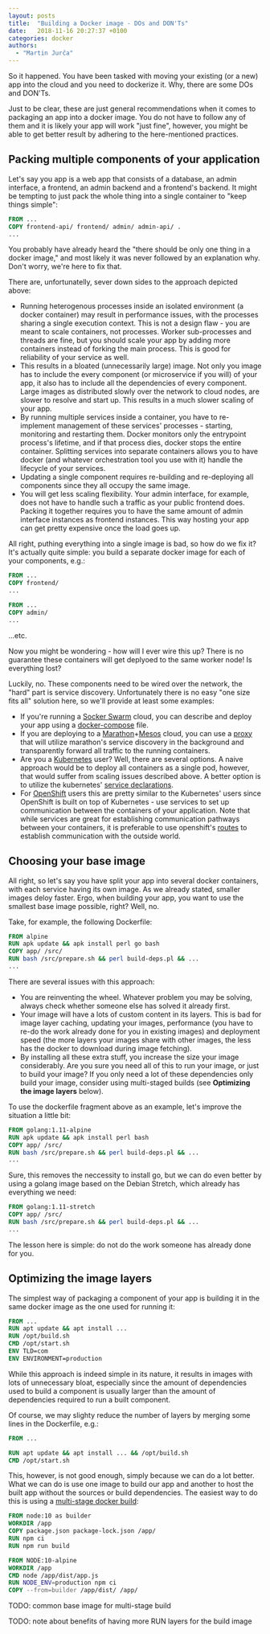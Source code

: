 ```yaml
---
layout: posts
title:  "Building a Docker image - DOs and DON'Ts"
date:   2018-11-16 20:27:37 +0100
categories: docker
authors: 
  - "Martin Jurča"
---
```


So it happened. You have been tasked with moving your existing (or a new) app into the cloud and you need to dockerize
it. Why, there are some DOs and DON'Ts.

Just to be clear, these are just general recommendations when it comes to packaging an app into a docker image. You do
not have to follow any of them and it is likely your app will work "just fine", however, you might be able to get
better result by adhering to the here-mentioned practices.

## Packing multiple components of your application

Let's say you app is a web app that consists of a database, an admin interface, a frontend, an admin backend and a
frontend's backend. It might be tempting to just pack the whole thing into a single container to "keep things simple":

```Dockerfile
FROM ...
COPY frontend-api/ frontend/ admin/ admin-api/ .
...
```

You probably have already heard the "there should be only one thing in a docker image," and most likely it was never
followed by an explanation why. Don't worry, we're here to fix that.

There are, unfortunatelly, sever down sides to the approach depicted above:

* Running heterogenous processes inside an isolated environment (a docker container) may result in performance issues,
  with the processes sharing a single execution context. This is not a design flaw - you are meant to scale containers,
  not processes. Worker sub-processes and threads are fine, but you should scale your app by adding more containers
  instead of forking the main process. This is good for reliability of your service as well.
* This results in a bloated (unnecessarily large) image. Not only you image has to include the every component (or
  microservice if you will) of your app, it also has to include all the dependencies of every component. Large images
  as distributed slowly over the network to cloud nodes, are slower to resolve and start up. This results in a much
  slower scaling of your app.
* By running multiple services inside a container, you have to re-implement management of these services' processes -
  starting, monitoring and restarting them. Docker monitors only the entrypoint process's lifetime, and if that process
  dies, docker stops the entire container. Splitting services into separate containers allows you to have docker (and
  whatever orchestration tool you use with it) handle the lifecycle of your services.
* Updating a single component requires re-building and re-deploying all components since they all occupy the same
  image.
* You will get less scaling flexibility. Your admin interface, for example, does not have to handle such a traffic as
  your public frontend does. Packing it together requires you to have the same amount of admin interface instances as
  frontend instances. This way hosting your app can get pretty expensive once the load goes up.

All right, puthing everything into a single image is bad, so how do we fix it? It's actually quite simple: you build a
separate docker image for each of your components, e.g.:

```Dockerfile
FROM ...
COPY frontend/
...
```

```Dockerfile
FROM ...
COPY admin/
...
```

...etc.

Now you might be wondering - how will I ever wire this up? There is no guarantee these containers will get deplyoed to
the same worker node! Is everything lost?

Luckily, no. These components need to be wired over the network, the "hard" part is service discovery. Unfortunately
there is no easy "one size fits all" solution here, so we'll provide at least some examples:

* If you're running a [Socker Swarm](https://docs.docker.com/engine/swarm/) cloud, you can describe and deploy your
  app using a [docker-compose](https://docs.docker.com/compose/) file.
* If you are deploying to a
  [Marathon](https://mesosphere.github.io/marathon/)+[Mesos](https://mesos.apache.org/) cloud, you can use a
  [proxy](https://mesosphere.github.io/marathon/docs/service-discovery-load-balancing.html) that will utilize
  marathon's service discovery in the background and transparently forward all traffic to the running containers.
* Are you a [Kubernetes](https://kubernetes.io/) user? Well, there are several options. A naive approach would be to
  deploy all containers as a single pod, however, that would suffer from scaling issues described above. A better
  option is to utilize the kubernetes'
  [service declarations](https://kubernetes.io/docs/concepts/services-networking/service/).
* For [OpenShift](https://www.openshift.com/) users this are pretty similar to the Kubernetes' users since OpenShift is
  built on top of Kubernetes - use services to set up communication between the containers of your application. Note
  that while services are great for establishing communication pathways between your containers, it is preferable to
  use openshift's [routes](https://docs.openshift.com/container-platform/3.11/dev_guide/routes.html) to establish
  communication with the outside world.

## Choosing your base image

All right, so let's say you have split your app into several docker containers, with each service having its own image.
As we already stated, smaller images deloy faster. Ergo, when building your app, you want to use the smallest base
image possible, right? Well, no.

Take, for example, the following Dockerfile:

```Dockerfile
FROM alpine
RUN apk update && apk install perl go bash
COPY app/ /src/
RUN bash /src/prepare.sh && perl build-deps.pl && ...
...
```

There are several issues with this approach:

* You are reinventing the wheel. Whatever problem you may be solving, always check whether someone else has solved it
  already first.
* Your image will have a lots of custom content in its layers. This is bad for image layer caching, updating your
  images, performance (you have to re-do the work already done for you in existing images) and deployment speed (the
  more layers your images share with other images, the less has the docker to download during image fetching).
* By installing all these extra stuff, you increase the size your image considerably. Are you sure you need all of this
  to run your image, or just to build your image? If you only need a lot of these dependencies only build your image,
  consider using multi-staged builds (see **Optimizing the image layers** below).

To use the dockerfile fragment above as an example, let's improve the situation a little bit:

```Dockerfile
FROM golang:1.11-alpine
RUN apk update && apk install perl bash
COPY app/ /src/
RUN bash /src/prepare.sh && perl build-deps.pl && ...
...
```

Sure, this removes the neccessity to install go, but we can do even better by using a golang image based on the Debian
Stretch, which already has everything we need:

```Dockerfile
FROM golang:1.11-stretch
COPY app/ /src/
RUN bash /src/prepare.sh && perl build-deps.pl && ...
...
```

The lesson here is simple: do not do the work someone has already done for you.

## Optimizing the image layers

The simplest way of packaging a component of your app is building it in the same docker image as the one used for
running it:

```Dockerfile
FROM ...
RUN apt update && apt install ...
RUN /opt/build.sh
CMD /opt/start.sh
ENV TLD=com
ENV ENVIRONMENT=production
```

While this approach is indeed simple in its nature, it results in images with lots of unnecessary bloat, especially
since the amount of dependencies used to build a component is usually larger than the amount of dependencies required
to run a built component.

Of course, we may slighty reduce the number of layers by merging some lines in the Dockerfile, e.g.:

```Dockerfile
FROM ...

RUN apt update && apt install ... && /opt/build.sh
CMD /opt/start.sh
```

This, however, is not good enough, simply because we can do a lot better. What we can do is use one image to build our
app and another to host the built app without the sources or build dependencies. The easiest way to do this is using
a [multi-stage docker build](https://docs.docker.com/develop/develop-images/multistage-build/):

```Dockerfile
FROM node:10 as builder
WORKDIR /app
COPY package.json package-lock.json /app/
RUN npm ci
RUN npm run build

FROM NODE:10-alpine
WORKDIR /app
CMD node /app/dist/app.js
RUN NODE_ENV=production npm ci
COPY --from=builder /app/dist/ /app/
```

TODO: common base image for multi-stage build

TODO: note about benefits of having more RUN layers for the build image
